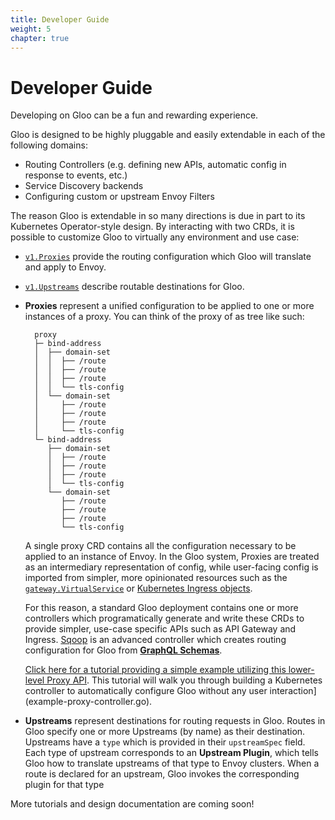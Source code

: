 ```yaml
---
title: Developer Guide
weight: 5
chapter: true
---
```


# Developer Guide

Developing on Gloo can be a fun and rewarding experience. 

Gloo is designed to be highly pluggable and easily extendable in each of the following domains:

- Routing Controllers (e.g. defining new APIs, automatic config in response to events, etc.)
- Service Discovery backends
- Configuring custom or upstream Envoy Filters

The reason Gloo is extendable in so many directions is due in part to its Kubernetes Operator-style design. By interacting with two CRDs, it is possible to customize Gloo to virtually any environment and use case:

* [`v1.Proxies`](../v1/github.com/solo-io/gloo/projects/gloo/api/v1/upstream.proto.sk.md) provide the routing configuration which Gloo will translate and apply to Envoy.
* [`v1.Upstreams`](../v1/github.com/solo-io/gloo/projects/gloo/api/v1/upstream.proto.sk.md) describe routable destinations for Gloo.

* **Proxies** represent a unified configuration to be applied to one or more instances of a proxy. You can think of the proxy of as tree like such:

        proxy
        ├─ bind-address
        │  ├── domain-set
        │  │  ├── /route
        │  │  ├── /route
        │  │  ├── /route
        │  │  └── tls-config
        │  └── domain-set
        │     ├── /route
        │     ├── /route
        │     ├── /route
        │     └── tls-config
        └─ bind-address
           ├── domain-set
           │  ├── /route
           │  ├── /route
           │  ├── /route
           │  └── tls-config
           └── domain-set
              ├── /route
              ├── /route
              ├── /route
              └── tls-config

  A single proxy CRD contains all the configuration necessary to be applied to an instance of Envoy. In the Gloo system, Proxies are treated as an intermediary representation of config, while user-facing config is imported from simpler, more opinionated resources such as the [`gateway.VirtualService`](../v1/github.com/solo-io/gloo/projects/gateway/api/v1/virtual_service.proto.sk.md) or [Kubernetes Ingress objects](https://kubernetes.io/docs/concepts/services-networking/ingress/).
  
  For this reason, a standard Gloo deployment contains one or more controllers which programatically generate and write these CRDs to provide simpler, use-case specific APIs such as API Gateway and Ingress. [Sqoop](https://sqoop.solo.io/) is an advanced controller which creates routing configuration for Gloo from [**GraphQL Schemas**](https://graphql.org/). 
  
  [Click here for a tutorial providing a simple example utilizing this lower-level Proxy API](example-proxy-controller.md). This tutorial will walk you through building a Kubernetes controller to automatically configure Gloo without any user interaction](example-proxy-controller.go).

* **Upstreams** represent destinations for routing requests in Gloo. Routes in Gloo specify one or more Upstreams (by name) as their destination. Upstreams have a `type` which is provided in their `upstreamSpec` field. Each type of upstream corresponds to an **Upstream Plugin**, which tells Gloo how to translate upstreams of that type to Envoy clusters. When a route is declared for an upstream, Gloo invokes the corresponding plugin for that type 

More tutorials and design documentation are coming soon!